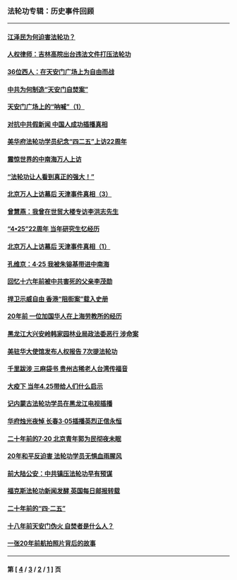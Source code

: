 ### 法轮功专辑：历史事件回顾
---
#### [江泽民为何迫害法轮功？](../../pages/nf5793/n13876324.md?06160430) 
#### [人权律师：吉林高院出台违法文件打压法轮功](../../pages/nf5793/n13825665.md?06160430) 
#### [36位西人：在天安门广场上为自由而战](../../pages/nf5793/n13390029.md?06160430) 
#### [中共为何制造“天安门自焚案”](../../pages/nf5793/n13183270.md?06160430) 
#### [天安门广场上的“呐喊”（1）](../../pages/nf5793/n13105277.md?06160430) 
#### [对抗中共假新闻 中国人成功插播真相](../../pages/nf5793/n12910618.md?06160430) 
#### [美华府法轮功学员纪念“四二五”上访22周年](../../pages/nf5793/n12904445.md?06160430) 
#### [震惊世界的中南海万人上访](../../pages/nf5793/n12903976.md?06160430) 
#### [“法轮功让人看到真正的强大！”](../../pages/nf5793/n12903195.md?06160430) 
#### [北京万人上访幕后 天津事件真相（3）](../../pages/nf5793/n12902807.md?06160430) 
#### [曾慧燕：我曾在世贸大楼专访李洪志先生](../../pages/nf5793/n12898729.md?06160430) 
#### [“4•25”22周年 当年研究生忆经历](../../pages/nf5793/n12894152.md?06160430) 
#### [北京万人上访幕后 天津事件真相（1）](../../pages/nf5793/n12885174.md?06160430) 
#### [孔维京：4·25 我被朱镕基带进中南海](../../pages/nf5793/n12864987.md?06160430) 
#### [回忆十六年前被中共害死的父亲李茂勋](../../pages/nf5793/n12880270.md?06160430) 
#### [捍卫示威自由 香港“阻街案”载入史册](../../pages/nf5793/n12811245.md?06160430) 
#### [20年前 一位加国华人在上海劳教所的经历](../../pages/nf5793/n12707932.md?06160430) 
#### [黑龙江大兴安岭韩家园林业局政法委恶行 涉命案](../../pages/nf5793/n12622815.md?06160430) 
#### [美驻华大使馆发布人权报告 7次提法轮功](../../pages/nf5793/n12520541.md?06160430) 
#### [千里跋涉 三麻袋书 贵州古稀老人台湾传福音](../../pages/nf5793/n12198750.md?06160430) 
#### [大疫下 当年4.25带给人们什么启示](../../pages/nf5793/n12058565.md?06160430) 
#### [记内蒙古法轮功学员在黑龙江电视插播](../../pages/nf5793/n11699194.md?06160430) 
#### [华府烛光夜悼 长春3·05插播英烈正信永恒](../../pages/nf5793/n11397432.md?06160430) 
#### [二十年前的7·20 北京青年郭为民彻夜未眠](../../pages/nf5793/n11354195.md?06160430) 
#### [20年和平反迫害 法轮功学员无惧血雨腥风](../../pages/nf5793/n11348279.md?06160430) 
#### [前大陆公安：中共镇压法轮功早有预谋](../../pages/nf5793/n11352168.md?06160430) 
#### [福克斯法轮功新闻发酵  英国每日邮报转载](../../pages/nf5793/n11285952.md?06160430) 
#### [二十年前的“四·二五”](../../pages/nf5793/n11207639.md?06160430) 
#### [十八年前天安门伪火 自焚者是什么人？](../../pages/nf5793/n10996556.md?06160430) 
#### [一张20年前航拍照片背后的故事](../../pages/nf5793/n10693797.md?06160430) 

---
#### 第 [ [4](./4.md?06160430) / [3](./3.md?06160430) / [2](./2.md?06160430) / [1](./1.md?06160430) ] 页
